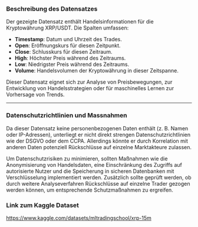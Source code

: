 ### **Beschreibung des Datensatzes**
Der gezeigte Datensatz enthält Handelsinformationen für die Kryptowährung XRP/USDT. Die Spalten umfassen:
- **Timestamp**: Datum und Uhrzeit des Trades.
- **Open**: Eröffnungskurs für diesen Zeitpunkt.
- **Close**: Schlusskurs für diesen Zeitraum.
- **High**: Höchster Preis während des Zeitraums.
- **Low**: Niedrigster Preis während des Zeitraums.
- **Volume**: Handelsvolumen der Kryptowährung in dieser Zeitspanne.

Dieser Datensatz eignet sich zur Analyse von Preisbewegungen, zur Entwicklung von Handelsstrategien oder für maschinelles Lernen zur Vorhersage von Trends.

---

### **Datenschutzrichtlinien und Massnahmen**
Da dieser Datensatz keine personenbezogenen Daten enthält (z. B. Namen oder IP-Adressen), unterliegt er nicht direkt strengen Datenschutzrichtlinien wie der DSGVO oder dem CCPA. Allerdings könnte er durch Korrelation mit anderen Daten potenziell Rückschlüsse auf einzelne Marktakteure zulassen. 

Um Datenschutzrisiken zu minimieren, sollten Maßnahmen wie die Anonymisierung von Handelsdaten, eine Einschränkung des Zugriffs auf autorisierte Nutzer und die Speicherung in sicheren Datenbanken mit Verschlüsselung implementiert werden. Zusätzlich sollte geprüft werden, ob durch weitere Analyseverfahren Rückschlüsse auf einzelne Trader gezogen werden können, um entsprechende Schutzmaßnahmen zu ergreifen.

### **Link zum Kaggle Dataset** ###
https://www.kaggle.com/datasets/mltradingschool/xrp-15m
